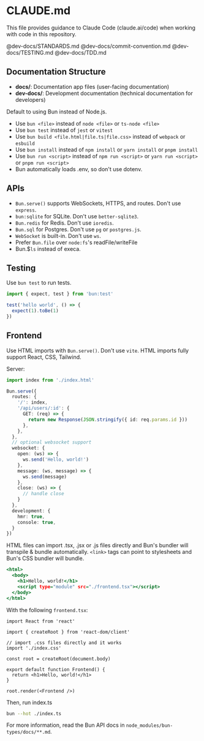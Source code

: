 # CLAUDE.md

This file provides guidance to Claude Code (claude.ai/code) when working with code in this repository.

@dev-docs/STANDARDS.md
@dev-docs/commit-convention.md
@dev-docs/TESTING.md
@dev-docs/TDD.md

## Documentation Structure

- **docs/**: Documentation app files (user-facing documentation)
- **dev-docs/**: Development documentation (technical documentation for developers)

Default to using Bun instead of Node.js.

- Use `bun <file>` instead of `node <file>` or `ts-node <file>`
- Use `bun test` instead of `jest` or `vitest`
- Use `bun build <file.html|file.ts|file.css>` instead of `webpack` or `esbuild`
- Use `bun install` instead of `npm install` or `yarn install` or `pnpm install`
- Use `bun run <script>` instead of `npm run <script>` or `yarn run <script>` or `pnpm run <script>`
- Bun automatically loads .env, so don't use dotenv.

## APIs

- `Bun.serve()` supports WebSockets, HTTPS, and routes. Don't use `express`.
- `bun:sqlite` for SQLite. Don't use `better-sqlite3`.
- `Bun.redis` for Redis. Don't use `ioredis`.
- `Bun.sql` for Postgres. Don't use `pg` or `postgres.js`.
- `WebSocket` is built-in. Don't use `ws`.
- Prefer `Bun.file` over `node:fs`'s readFile/writeFile
- Bun.$`ls` instead of execa.

## Testing

Use `bun test` to run tests.

```ts#index.test.ts
import { expect, test } from 'bun:test'

test('hello world', () => {
  expect(1).toBe(1)
})
```

## Frontend

Use HTML imports with `Bun.serve()`. Don't use `vite`. HTML imports fully support React, CSS, Tailwind.

Server:

```ts#index.ts
import index from './index.html'

Bun.serve({
  routes: {
    '/': index,
    '/api/users/:id': {
      GET: (req) => {
        return new Response(JSON.stringify({ id: req.params.id }))
      },
    },
  },
  // optional websocket support
  websocket: {
    open: (ws) => {
      ws.send('Hello, world!')
    },
    message: (ws, message) => {
      ws.send(message)
    },
    close: (ws) => {
      // handle close
    }
  },
  development: {
    hmr: true,
    console: true,
  }
})
```

HTML files can import .tsx, .jsx or .js files directly and Bun's bundler will transpile & bundle automatically. `<link>` tags can point to stylesheets and Bun's CSS bundler will bundle.

```html#index.html
<html>
  <body>
    <h1>Hello, world!</h1>
    <script type="module" src="./frontend.tsx"></script>
  </body>
</html>
```

With the following `frontend.tsx`:

```tsx#frontend.tsx
import React from 'react'

import { createRoot } from 'react-dom/client'

// import .css files directly and it works
import './index.css'

const root = createRoot(document.body)

export default function Frontend() {
  return <h1>Hello, world!</h1>
}

root.render(<Frontend />)
```

Then, run index.ts

```sh
bun --hot ./index.ts
```

For more information, read the Bun API docs in `node_modules/bun-types/docs/**.md`.
